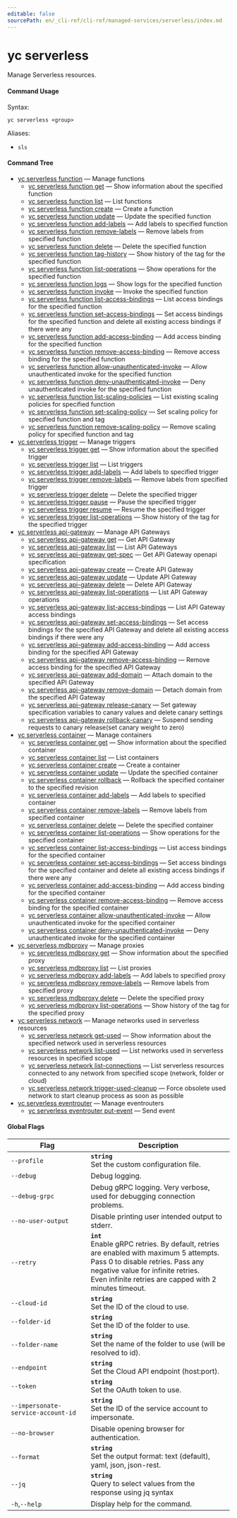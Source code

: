 ```yaml
---
editable: false
sourcePath: en/_cli-ref/cli-ref/managed-services/serverless/index.md
---
```


# yc serverless

Manage Serverless resources.

#### Command Usage

Syntax: 

`yc serverless <group>`

Aliases: 

- `sls`

#### Command Tree

- [yc serverless function](function/index.md) — Manage functions
	- [yc serverless function get](function/get.md) — Show information about the specified function
	- [yc serverless function list](function/list.md) — List functions
	- [yc serverless function create](function/create.md) — Create a function
	- [yc serverless function update](function/update.md) — Update the specified function
	- [yc serverless function add-labels](function/add-labels.md) — Add labels to specified function
	- [yc serverless function remove-labels](function/remove-labels.md) — Remove labels from specified function
	- [yc serverless function delete](function/delete.md) — Delete the specified function
	- [yc serverless function tag-history](function/tag-history.md) — Show history of the tag for the specified function
	- [yc serverless function list-operations](function/list-operations.md) — Show operations for the specified function
	- [yc serverless function logs](function/logs.md) — Show logs for the specified function
	- [yc serverless function invoke](function/invoke.md) — Invoke the specified function
	- [yc serverless function list-access-bindings](function/list-access-bindings.md) — List access bindings for the specified function
	- [yc serverless function set-access-bindings](function/set-access-bindings.md) — Set access bindings for the specified function and delete all existing access bindings if there were any
	- [yc serverless function add-access-binding](function/add-access-binding.md) — Add access binding for the specified function
	- [yc serverless function remove-access-binding](function/remove-access-binding.md) — Remove access binding for the specified function
	- [yc serverless function allow-unauthenticated-invoke](function/allow-unauthenticated-invoke.md) — Allow unauthenticated invoke for the specified function
	- [yc serverless function deny-unauthenticated-invoke](function/deny-unauthenticated-invoke.md) — Deny unauthenticated invoke for the specified function
	- [yc serverless function list-scaling-policies](function/list-scaling-policies.md) — List existing scaling policies for specified function
	- [yc serverless function set-scaling-policy](function/set-scaling-policy.md) — Set scaling policy for specified function and tag
	- [yc serverless function remove-scaling-policy](function/remove-scaling-policy.md) — Remove scaling policy for specified function and tag
- [yc serverless trigger](trigger/index.md) — Manage triggers
	- [yc serverless trigger get](trigger/get.md) — Show information about the specified trigger
	- [yc serverless trigger list](trigger/list.md) — List triggers
	- [yc serverless trigger add-labels](trigger/add-labels.md) — Add labels to specified trigger
	- [yc serverless trigger remove-labels](trigger/remove-labels.md) — Remove labels from specified trigger
	- [yc serverless trigger delete](trigger/delete.md) — Delete the specified trigger
	- [yc serverless trigger pause](trigger/pause.md) — Pause the specified trigger
	- [yc serverless trigger resume](trigger/resume.md) — Resume the specified trigger
	- [yc serverless trigger list-operations](trigger/list-operations.md) — Show history of the tag for the specified trigger
- [yc serverless api-gateway](api-gateway/index.md) — Manage API Gateways
	- [yc serverless api-gateway get](api-gateway/get.md) — Get API Gateway
	- [yc serverless api-gateway list](api-gateway/list.md) — List API Gateways
	- [yc serverless api-gateway get-spec](api-gateway/get-spec.md) — Get API Gateway openapi specification
	- [yc serverless api-gateway create](api-gateway/create.md) — Create API Gateway
	- [yc serverless api-gateway update](api-gateway/update.md) — Update API Gateway
	- [yc serverless api-gateway delete](api-gateway/delete.md) — Delete API Gateway
	- [yc serverless api-gateway list-operations](api-gateway/list-operations.md) — List API Gateway operations
	- [yc serverless api-gateway list-access-bindings](api-gateway/list-access-bindings.md) — List API Gateway access bindings
	- [yc serverless api-gateway set-access-bindings](api-gateway/set-access-bindings.md) — Set access bindings for the specified API Gateway and delete all existing access bindings if there were any
	- [yc serverless api-gateway add-access-binding](api-gateway/add-access-binding.md) — Add access binding for the specified API Gateway
	- [yc serverless api-gateway remove-access-binding](api-gateway/remove-access-binding.md) — Remove access binding for the specified API Gateway
	- [yc serverless api-gateway add-domain](api-gateway/add-domain.md) — Attach domain to the specified API Gateway
	- [yc serverless api-gateway remove-domain](api-gateway/remove-domain.md) — Detach domain from the specified API Gateway
	- [yc serverless api-gateway release-canary](api-gateway/release-canary.md) — Set gateway specification variables to canary values and delete canary settings
	- [yc serverless api-gateway rollback-canary](api-gateway/rollback-canary.md) — Suspend sending requests to canary release(set canary weight to zero)
- [yc serverless container](container/index.md) — Manage containers
	- [yc serverless container get](container/get.md) — Show information about the specified container
	- [yc serverless container list](container/list.md) — List containers
	- [yc serverless container create](container/create.md) — Create a container
	- [yc serverless container update](container/update.md) — Update the specified container
	- [yc serverless container rollback](container/rollback.md) — Rollback the specified container to the specified revision
	- [yc serverless container add-labels](container/add-labels.md) — Add labels to specified container
	- [yc serverless container remove-labels](container/remove-labels.md) — Remove labels from specified container
	- [yc serverless container delete](container/delete.md) — Delete the specified container
	- [yc serverless container list-operations](container/list-operations.md) — Show operations for the specified container
	- [yc serverless container list-access-bindings](container/list-access-bindings.md) — List access bindings for the specified container
	- [yc serverless container set-access-bindings](container/set-access-bindings.md) — Set access bindings for the specified container and delete all existing access bindings if there were any
	- [yc serverless container add-access-binding](container/add-access-binding.md) — Add access binding for the specified container
	- [yc serverless container remove-access-binding](container/remove-access-binding.md) — Remove access binding for the specified container
	- [yc serverless container allow-unauthenticated-invoke](container/allow-unauthenticated-invoke.md) — Allow unauthenticated invoke for the specified container
	- [yc serverless container deny-unauthenticated-invoke](container/deny-unauthenticated-invoke.md) — Deny unauthenticated invoke for the specified container
- [yc serverless mdbproxy](mdbproxy/index.md) — Manage proxies
	- [yc serverless mdbproxy get](mdbproxy/get.md) — Show information about the specified proxy
	- [yc serverless mdbproxy list](mdbproxy/list.md) — List proxies
	- [yc serverless mdbproxy add-labels](mdbproxy/add-labels.md) — Add labels to specified proxy
	- [yc serverless mdbproxy remove-labels](mdbproxy/remove-labels.md) — Remove labels from specified proxy
	- [yc serverless mdbproxy delete](mdbproxy/delete.md) — Delete the specified proxy
	- [yc serverless mdbproxy list-operations](mdbproxy/list-operations.md) — Show history of the tag for the specified proxy
- [yc serverless network](network/index.md) — Manage networks used in serverless resources
	- [yc serverless network get-used](network/get-used.md) — Show information about the specified network used in serverless resources
	- [yc serverless network list-used](network/list-used.md) — List networks used in serverless resources in specified scope
	- [yc serverless network list-connections](network/list-connections.md) — List serverless resources connected to any network from specified scope (network, folder or cloud)
	- [yc serverless network trigger-used-cleanup](network/trigger-used-cleanup.md) — Force obsolete used network to start cleanup process as soon as possible
- [yc serverless eventrouter](eventrouter/index.md) — Manage eventrouters
	- [yc serverless eventrouter put-event](eventrouter/put-event.md) — Send event

#### Global Flags

| Flag | Description |
|----|----|
|`--profile`|<b>`string`</b><br/>Set the custom configuration file.|
|`--debug`|Debug logging.|
|`--debug-grpc`|Debug gRPC logging. Very verbose, used for debugging connection problems.|
|`--no-user-output`|Disable printing user intended output to stderr.|
|`--retry`|<b>`int`</b><br/>Enable gRPC retries. By default, retries are enabled with maximum 5 attempts.<br/>Pass 0 to disable retries. Pass any negative value for infinite retries.<br/>Even infinite retries are capped with 2 minutes timeout.|
|`--cloud-id`|<b>`string`</b><br/>Set the ID of the cloud to use.|
|`--folder-id`|<b>`string`</b><br/>Set the ID of the folder to use.|
|`--folder-name`|<b>`string`</b><br/>Set the name of the folder to use (will be resolved to id).|
|`--endpoint`|<b>`string`</b><br/>Set the Cloud API endpoint (host:port).|
|`--token`|<b>`string`</b><br/>Set the OAuth token to use.|
|`--impersonate-service-account-id`|<b>`string`</b><br/>Set the ID of the service account to impersonate.|
|`--no-browser`|Disable opening browser for authentication.|
|`--format`|<b>`string`</b><br/>Set the output format: text (default), yaml, json, json-rest.|
|`--jq`|<b>`string`</b><br/>Query to select values from the response using jq syntax|
|`-h`,`--help`|Display help for the command.|
